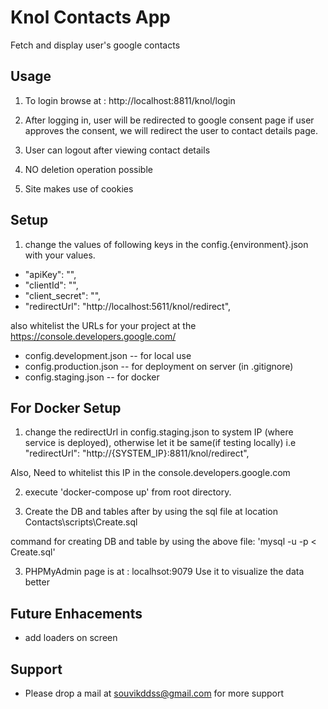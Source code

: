# Knol Contacts App #
Fetch and display user's google contacts

## Usage ##

1. To login browse at :
    http://localhost:8811/knol/login

2. After logging in, user will be redirected to google consent page
    if user approves the consent, we will redirect the user to contact details page.

3. User can logout after viewing contact details

4. NO deletion operation possible

5. Site makes use of cookies

## Setup ##

1. change the values of following keys in the config.{environment}.json with your values.

*   "apiKey": "",
*   "clientId": "",
*   "client_secret": "",
*   "redirectUrl": "http://localhost:5611/knol/redirect",

also whitelist the URLs for your project at the https://console.developers.google.com/

* config.development.json -- for local use
* config.production.json -- for deployment on server (in .gitignore)
* config.staging.json -- for docker


## For Docker Setup ##

1. change the redirectUrl in config.staging.json to system IP (where service is deployed), otherwise let it be same(if testing locally)
i.e     "redirectUrl": "http://{SYSTEM_IP}:8811/knol/redirect",

Also, Need to whitelist this IP in the console.developers.google.com

2. execute 'docker-compose up' from root directory.

3. Create the DB and tables after by using the sql file at location Contacts\scripts\Create.sql

command for creating DB and table by using the above file:
    'mysql -u <username> -p <DBName> < Create.sql'

3. PHPMyAdmin page is at : localhsot:9079
    Use it to visualize the data better


## Future Enhacements ##

* add loaders on screen


## Support ##

* Please drop a mail at souvikddss@gmail.com for more support